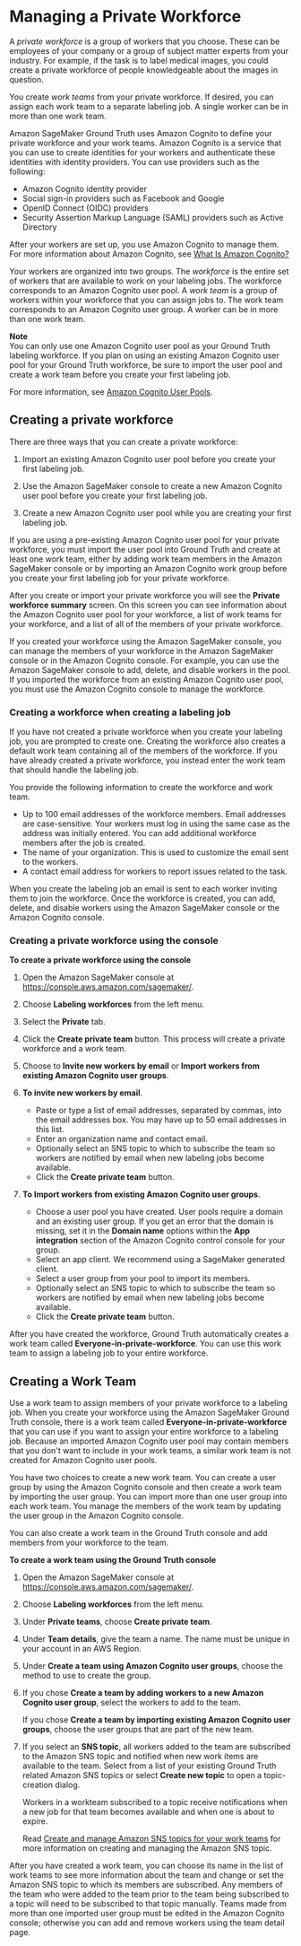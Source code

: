 # Managing a Private Workforce<a name="sms-workforce-management-private"></a>

A *private workforce* is a group of workers that you choose\. These can be employees of your company or a group of subject matter experts from your industry\. For example, if the task is to label medical images, you could create a private workforce of people knowledgeable about the images in question\.

You create *work teams* from your private workforce\. If desired, you can assign each work team to a separate labeling job\. A single worker can be in more than one work team\.

Amazon SageMaker Ground Truth uses Amazon Cognito to define your private workforce and your work teams\. Amazon Cognito is a service that you can use to create identities for your workers and authenticate these identities with identity providers\. You can use providers such as the following: 
+ Amazon Cognito identity provider
+ Social sign\-in providers such as Facebook and Google
+ OpenID Connect \(OIDC\) providers
+ Security Assertion Markup Language \(SAML\) providers such as Active Directory

After your workers are set up, you use Amazon Cognito to manage them\. For more information about Amazon Cognito, see [What Is Amazon Cognito?](https://docs.aws.amazon.com/cognito/latest/developerguide/what-is-amazon-cognito.html)

Your workers are organized into two groups\. The *workforce* is the entire set of workers that are available to work on your labeling jobs\. The workforce corresponds to an Amazon Cognito user pool\. A *work team* is a group of workers within your workforce that you can assign jobs to\. The work team corresponds to an Amazon Cognito user group\. A worker can be in more than one work team\.

**Note**  
You can only use one Amazon Cognito user pool as your Ground Truth labeling workforce\. If you plan on using an existing Amazon Cognito user pool for your Ground Truth workforce, be sure to import the user pool and create a work team before you create your first labeling job\. 

For more information, see [Amazon Cognito User Pools](https://docs.aws.amazon.com/cognito/latest/developerguide/cognito-user-identity-pools.html)\.

## Creating a private workforce<a name="workforce-private-create"></a>

There are three ways that you can create a private workforce: 

1. Import an existing Amazon Cognito user pool before you create your first labeling job\.

1. Use the Amazon SageMaker console to create a new Amazon Cognito user pool before you create your first labeling job\.

1. Create a new Amazon Cognito user pool while you are creating your first labeling job\.

If you are using a pre\-existing Amazon Cognito user pool for your private workforce, you must import the user pool into Ground Truth and create at least one work team, either by adding work team members in the Amazon SageMaker console or by importing an Amazon Cognito work group before you create your first labeling job for your private workforce\. 

After you create or import your private workforce you will see the **Private workforce summary** screen\. On this screen you can see information about the Amazon Cognito user pool for your workforce, a list of work teams for your workforce, and a list of all of the members of your private workforce\.

If you created your workforce using the Amazon SageMaker console, you can manage the members of your workforce in the Amazon SageMaker console or in the Amazon Cognito console\. For example, you can use the Amazon SageMaker console to add, delete, and disable workers in the pool\. If you imported the workforce from an existing Amazon Cognito user pool, you must use the Amazon Cognito console to manage the workforce\.

### Creating a workforce when creating a labeling job<a name="create-inline"></a>

If you have not created a private workforce when you create your labeling job, you are prompted to create one\. Creating the workforce also creates a default work team containing all of the members of the workforce\. If you have already created a private workforce, you instead enter the work team that should handle the labeling job\.

You provide the following information to create the workforce and work team\.
+ Up to 100 email addresses of the workforce members\. Email addresses are case\-sensitive\. Your workers must log in using the same case as the address was initially entered\. You can add additional workforce members after the job is created\.
+ The name of your organization\. This is used to customize the email sent to the workers\.
+ A contact email address for workers to report issues related to the task\.

When you create the labeling job an email is sent to each worker inviting them to join the workforce\. Once the workforce is created, you can add, delete, and disable workers using the Amazon SageMaker console or the Amazon Cognito console\.

### Creating a private workforce using the console<a name="create-console"></a>

**To create a private workforce using the console**

1. Open the Amazon SageMaker console at [https://console\.aws\.amazon\.com/sagemaker/](https://console.aws.amazon.com/sagemaker/)\.

1. Choose **Labeling workforces** from the left menu\.

1. Select the **Private** tab\.

1. Click the **Create private team** button\. This process will create a private workforce and a work team\.

1. Choose to **Invite new workers by email** or **Import workers from existing Amazon Cognito user groups**\.

1. **To invite new workers by email**\.
   + Paste or type a list of email addresses, separated by commas, into the email addresses box\. You may have up to 50 email addresses in this list\.
   + Enter an organization name and contact email\.
   + Optionally select an SNS topic to which to subscribe the team so workers are notified by email when new labeling jobs become available\.
   + Click the **Create private team** button\.

1. **To Import workers from existing Amazon Cognito user groups**\.
   + Choose a user pool you have created\. User pools require a domain and an existing user group\. If you get an error that the domain is missing, set it in the **Domain name** options within the **App integration** section of the Amazon Cognito control console for your group\.
   + Select an app client\. We recommend using a SageMaker generated client\.
   + Select a user group from your pool to import its members\.
   + Optionally select an SNS topic to which to subscribe the team so workers are notified by email when new labeling jobs become available\.
   + Click the **Create private team** button\.

After you have created the workforce, Ground Truth automatically creates a work team called **Everyone\-in\-private\-workforce**\. You can use this work team to assign a labeling job to your entire workforce\.

## Creating a Work Team<a name="workteam-private-create"></a>

Use a work team to assign members of your private workforce to a labeling job\. When you create your workforce using the Amazon SageMaker Ground Truth console, there is a work team called **Everyone\-in\-private\-workforce** that you can use if you want to assign your entire workforce to a labeling job\. Because an imported Amazon Cognito user pool may contain members that you don't want to include in your work teams, a similar work team is not created for Amazon Cognito user pools\. 

You have two choices to create a new work team\. You can create a user group by using the Amazon Cognito console and then create a work team by importing the user group\. You can import more than one user group into each work team\. You manage the members of the work team by updating the user group in the Amazon Cognito console\. 

You can also create a work team in the Ground Truth console and add members from your workforce to the team\. 

**To create a work team using the Ground Truth console**

1. Open the Amazon SageMaker console at [https://console\.aws\.amazon\.com/sagemaker/](https://console.aws.amazon.com/sagemaker/)\.

1. Choose **Labeling workforces** from the left menu\.

1. Under **Private teams**, choose **Create private team**\.

1. Under **Team details**, give the team a name\. The name must be unique in your account in an AWS Region\.

1. Under **Create a team using Amazon Cognito user groups**, choose the method to use to create the group\.

1. If you chose **Create a team by adding workers to a new Amazon Cognito user group**, select the workers to add to the team\.

   If you chose **Create a team by importing existing Amazon Cognito user groups**, choose the user groups that are part of the new team\.

1. If you select an **SNS topic**, all workers added to the team are subscribed to the Amazon SNS topic and notified when new work items are available to the team\. Select from a list of your existing Ground Truth related Amazon SNS topics or select **Create new topic** to open a topic\-creation dialog\.

   Workers in a workteam subscribed to a topic receive notifications when a new job for that team becomes available and when one is about to expire\.

   Read [Create and manage Amazon SNS topics for your work teams](sms-workforce-management-private-sns.md) for more information on creating and managing the Amazon SNS topic\.

After you have created a work team, you can choose its name in the list of work teams to see more information about the team and change or set the Amazon SNS topic to which its members are subscribed\. Any members of the team who were added to the team prior to the team being subscribed to a topic will need to be subscribed to that topic manually\. Teams made from more than one imported user group must be edited in the Amazon Cognito console; otherwise you can add and remove workers using the team detail page\.